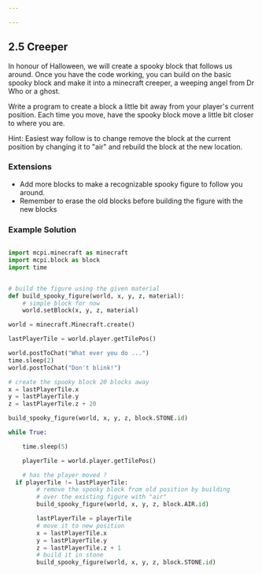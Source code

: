 ```yaml
---

---
```

## 2.5 Creeper

In honour of Halloween, we will create a spooky block that follows us around.
Once you have the code working, you can build on the basic spooky block and make it
into a minecraft creeper, a weeping angel from Dr Who or a ghost.

Write a program to create a block a little bit away from your player's current
position. Each time you move, have the spooky block move a little bit closer to
where you are.

Hint: Easiest way follow is to change remove the block at the current position by
changing it to "air" and rebuild the block at the new location.

### Extensions

* Add more blocks to make a recognizable spooky figure to follow you around.
* Remember to erase the old blocks before building the figure with the new blocks

### Example Solution

```python

import mcpi.minecraft as minecraft
import mcpi.block as block
import time


# build the figure using the given material
def build_spooky_figure(world, x, y, z, material):
	# simple block for now
	world.setBlock(x, y, z, material)

world = minecraft.Minecraft.create()

lastPlayerTile = world.player.getTilePos()

world.postToChat("What ever you do ...")
time.sleep(2)
world.postToChat("Don't blink!")

# create the spooky block 20 blocks away
x = lastPlayerTile.x
y = lastPlayerTile.y
z = lastPlayerTile.z + 20

build_spooky_figure(world, x, y, z, block.STONE.id)

while True:

	time.sleep(5)

	playerTile = world.player.getTilePos()

	# has the player moved ?
  if playerTile != lastPlayerTile:
		# remove the spooky block from old position by building
		# over the existing figure with "air"
		build_spooky_figure(world, x, y, z, block.AIR.id)

		lastPlayerTile = playerTile
		# move it to new position
		x = lastPlayerTile.x
		y = lastPlayerTile.y
		z = lastPlayerTile.z + 1
		# build it in stone
		build_spooky_figure(world, x, y, z, block.STONE.id)

```
